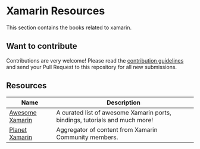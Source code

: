 # Xamarin Resources

This section contains the books related to xamarin.

## Want to contribute

Contributions are very welcome! Please read the [contribution guidelines](contributing-guidelines.md) and send your Pull Request to this repository for all new submissions.

## Resources

Name | Description
------------ | ------- 
[Awesome Xamarin](https://github.com/XamSome/awesome-xamarin) | A curated list of awesome Xamarin ports, bindings, tutorials and much more! 
[Planet Xamarin](https://www.planetxamarin.com/) | Aggregator of content from Xamarin Community members. 
